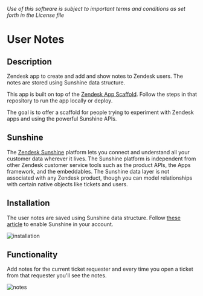 *Use of this software is subject to important terms and conditions as set forth in the License file*

# User Notes

## Description
Zendesk app to create and add and show notes to Zendesk users. The notes are stored using Sunshine data structure.

This app is built on top of the [Zendesk App Scaffold](https://github.com/zendesk/app_scaffold). Follow the steps in that repository to run the app locally or deploy.

The goal is to offer a scaffold for people trying to experiment with Zendesk apps and using the powerful Sunshine APIs.

## Sunshine

The [Zendesk Sunshine](https://www.zendesk.com/platform/) platform lets you connect and understand all your customer data wherever it lives. The Sunshine platform is independent from other Zendesk customer service tools such as the product APIs, the Apps framework, and the embeddables. The Sunshine data layer is not associated with any Zendesk product, though you can model relationships with certain native objects like tickets and users.

## Installation

The user notes are saved using Sunshine data structure. Follow [these article](https://develop.zendesk.com/hc/en-us/articles/360002127707) to enable Sunshine in your account.

![installation](https://p84.f1.n0.cdn.getcloudapp.com/items/Z4u5Y4zx/image.png?v=ca9fc87811d5365d083c854cbffd4fbb)

## Functionality

Add notes for the current ticket requester and every time you open a ticket from that requester you'll see the notes.

![notes](https://p84.f1.n0.cdn.getcloudapp.com/items/NQuZgX0x/image.png?v=f731803f6dfb39bf57ac13899b040cc7)
